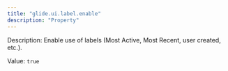 ```yaml
---
title: "glide.ui.label.enable"
description: "Property"
---
```


Description: Enable use of labels (Most Active, Most Recent, user created, etc.).

Value: `true`